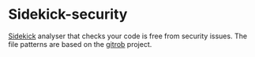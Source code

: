 # Sidekick-security

[Sidekick](https://sidekickjs.com) analyser that checks your code is free from security issues. The file patterns are based on the [gitrob](https://github.com/michenriksen/gitrob) project.
